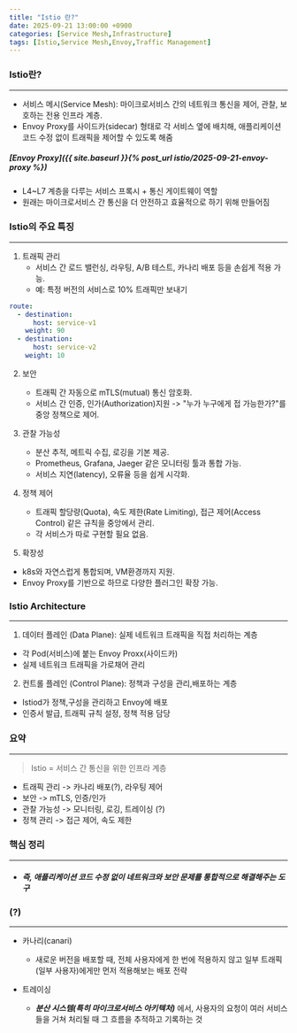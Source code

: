 ```yaml
---
title: "Istio 란?"
date: 2025-09-21 13:00:00 +0900
categories: [Service Mesh,Infrastructure]
tags: [Istio,Service Mesh,Envoy,Traffic Management]
---
```


### Istio란?

---

- 서비스 메시(Service Mesh): 마이크로서비스 간의 네트워크 통신을 제어, 관찰, 보호하는 전용 인프라 계층.
- Envoy Proxy를 사이드카(sidecar) 형태로 각 서비스 옆에 배치해, 애플리케이션 코드 수정 없이 트래픽을 제어할 수 있도록 해줌

##### [Envoy Proxy]({{ site.baseurl }}{% post_url istio/2025-09-21-envoy-proxy %})
- L4~L7 계층을 다루는 서비스 프록시 + 통신 게이트웨이 역할
- 원래는 마이크로서비스 간 통신을 더 안전하고 효율적으로 하기 위해 만들어짐


### Istio의 주요 특징

---

1. 트래픽 관리
   - 서비스 간 로드 밸런싱, 라우팅, A/B 테스트, 카나리 배포 등을 손쉽게 적용 가능.
   - 예: 특정 버전의 서비스로 10% 트래픽만 보내기

```yml
route:
  - destination:
      host: service-v1
    weight: 90
  - destination:
      host: service-v2
    weight: 10
```


2. 보안
   - 트래픽 간 자동으로 mTLS(mutual) 통신 암호화.
   - 서비스 간 인증, 인가(Authorization)지원 -> "누가 누구에게 접 가능한가?"를 중앙 정책으로 제어.


3. 관찰 가능성
   - 분산 추적, 메트릭 수집, 로깅을 기본 제공.
   - Prometheus, Grafana, Jaeger 같은 모니터링 툴과 통합 가능.
   - 서비스 지연(latency), 오류율 등을 쉽게 시각화.


4. 정책 제어
   - 트래픽 할당량(Quota), 속도 제한(Rate Limiting), 접근 제어(Access Control) 같은 규칙을 중앙에서 관리.
   - 각 서비스가 따로 구현할 필요 없음.


5. 확장성
  - k8s와 자연스럽게 통합되며, VM환경까지 지원.
  - Envoy Proxy를 기반으로 하므로 다양한 플러그인 확장 가능.


### Istio Architecture

---

1. 데이터 플레인 (Data Plane): 실제 네트워크 트래픽을 직접 처리하는 계층
  - 각 Pod(서비스)에 붙는 Envoy Proxx(사이드카)
  - 실제 네트워크 트래픽을 가로채어 관리


2. 컨트롤 플레인 (Control Plane): 정책과 구성을 관리,배포하는 계층
  - Istiod가 정책,구성을 관리하고 Envoy에 배포
  - 인증서 발급, 트래픽 규칙 설정, 정책 적용 담당


### 요약

---

> Istio = 서비스 간 통신을 위한 인프라 계층

- 트래픽 관리 -> 카나리 배포(?), 라우팅 제어
- 보안 -> mTLS, 인증/인가
- 관찰 가능성 -> 모니터링, 로깅, 트레이싱 (?)
- 정책 관리 -> 접근 제어, 속도 제한


### 핵심 정리

---

- ##### ***즉, 애플리케이션 코드 수정 없이 네트워크와 보안 문제를 통합적으로 해결해주는 도구***

### (?)

---

- 카나리(canari)
  - 새로운 버전을 배포할 때, 전체 사용자에게 한 번에 적용하지 않고
    일부 트래픽(일부 사용자)에게만 먼저 적용해보는 배포 전략
  

- 트레이싱 
  - ***분산 시스템(특히 마이크로서비스 아키텍처)*** 에서,
    사용자의 요청이 여러 서비스들을 거쳐 처리될 때 그 흐름을 추적하고 기록하는 것
